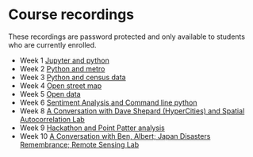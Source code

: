 # Course recordings
These recordings are password protected and only available to students who are currently enrolled.

- Week 1 [Jupyter and python](https://ucla.zoom.us/rec/share/8qKrh_lOQjrPNpcYM6o9ndgjyRawgBlw3NIu-IVZ2Ug6xf2__2wrHSDSLFPngSu1.verXaL6BUJ1X0vtb?startTime=1609970943000)
- Week 2 [Python and metro](https://ucla.zoom.us/rec/share/MRlk9bmL9310o1ZGE8-JR04NDW9zl2QP9ThJ1EqcHHs9dmBkzKjLOxdtLAepC2N6.oinoSLaUbSbE9NKC?startTime=1610575666000)
- Week 3 [Python and census data](https://ucla.zoom.us/rec/share/tlFzsZIBodpnwPs4p5RG3xZMLIZzTg_DyESg4-_JjZ4IWI5dNFNOPXor0pPW66j-.VFBVTzUo4lvWIPL5?startTime=1611180332000)
- Week 4 [Open street map](https://ucla.zoom.us/rec/share/VdAjL7DtX40lRJqCIgiWCtWfMTFiHasyY-mbvPysma8MueILlyq0RcsKpu-ZPe7Z.tUNIGsnSd4qND7MU?startTime=1611785231000)
- Week 5 [Open data](https://ucla.zoom.us/rec/share/tlvbOZF_7j0MaP1yvyQVI7ogJ7wLzy2pEQ6exDygaN1QC-9N3HG3pN5ZUKIUeHbC.R5qblTCyNj-50Z7h)
- Week 6 [Sentiment Analysis and Command line python](https://ucla.zoom.us/rec/share/x2ZxjtP8ZZ21V4Bn5Jo6C-dAaT7v7SHIef11Bt7B0hOuxb1RCgTZfaE-KW_CG1Jz.JY3tTx8W5M5XhZzW?startTime=1613599780000)
- Week 8 [A Conversation with Dave Shepard (HyperCities) and Spatial Autocorrelation Lab](https://ucla.zoom.us/rec/share/bNYiZwabrlRoX5lzEdOEWx_y648Rci8fs6ktsDdZ5ERADlCRog8-rWleQMr3RoZL.uUl0AiGxwlskIKNz?startTime=1614204639000)
- Week 9 [Hackathon and Point Patter analysis](https://ucla.zoom.us/rec/share/6ogHl3RRjzgbghTv1YJ-x4kXfT-n6lAZodFq4bX89zAVwInGrlZXTbVjjdklnrIW.2Mf1fLhmv2grxSow?startTime=1614809191000)
- Week 10 [A Conversation with Ben, Albert; Japan Disasters Remembrance; Remote Sensing Lab](https://ucla.zoom.us/rec/share/BOdYMxwAKmciP1oK7OsXhHJ5FrHDF6n9s9HliEeF_K-uEfuFhAd2Xb4eMmLdkU8E.KkO8RM00RfTv3Nyo?startTime=1615413872000)

